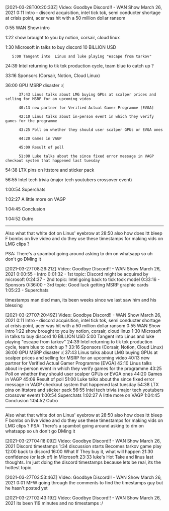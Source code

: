 [2021-03-28T00:20:33Z] Video: Goodbye Discord!! - WAN Show March 26, 2021 
0:11 Intro - discord acquisition, intel tick tok, semi conducter shortage at crisis point,  acer was hit with a 50 million dollar ransom
0:55 WAN Show intro
1:22 show brought to you by notion, corsair, cloud linux
1:30 Microsoft in talks to buy discord 10 BILLION USD
       5:00 Tangent into  Linus and luke playing "escape from tarkov" 
24:39 Intel returning to tik tok production cycle, team blue to catch up ?
33:16 Sponsors (Corsair, Notion, Cloud Linux)
36:00 GPU MSRP disaster :( 
          37:43 Linus talks about LMG buying GPUs at scalper prices and selling for MSRP for an upcoming video
          40:13 new partner for Verified Actual Gamer Programme [EVGA]
          42:10 Linus talks about in-person event in which they verify games for the programme
          43:25 Poll on whether they should user scalper GPUs or EVGA ones
          44:20 Games in VAGP
          45:09 Result of poll
          51:00 Luke talks about the since fixed error message in VAGP checkout system that happened last tuesday
54:38 LTX pins on lttstore and sticker pack
56:55 Intel tech trivia (major tech youtubers crossover event)
1:00:54 Superchats
1:02:27 A little more on VAGP
1:04:45 Conclusion
1:04:52 Outro

------------------------------------------------------------------------------------------------------------------
Also what that white dot on Linus' eyebrow at 28:50 also how does ltt bleep F bombs on live video and do they use these timestamps for making vids on LMG clips ?
PSA: There's a spambot going around asking to dm on whatsapp so uh don't go DMing it

[2021-03-27T08:26:21Z] Video: Goodbye Discord!! - WAN Show March 26, 2021 
0:00:55 - Intro
0:01:32 - 1st topic: Discord might be acquired by microsoft
0:24:37 - 2nd topic: Intel going back to tick tock model
0:33:16 - Sponsors
0:36:00 - 3rd topic: Good luck getting MSRP graphic cards
1:05:23 - Superchats


timestamps man died man, its been weeks since we last saw him and his blessing

[2021-03-27T07:20:49Z] Video: Goodbye Discord!! - WAN Show March 26, 2021 
0:11 Intro - discord acquisition, intel tick tok, semi conducter shortage at crisis point,  acer was hit with a 50 million dollar ransom
0:55 WAN Show intro
1:22 show brought to you by notion, corsair, cloud linux
1:30 Microsoft in talks to buy discord 10 BILLION USD
       5:00 Tangent into  Linus and luke playing "escape from tarkov" 
24:39 Intel returning to tik tok production cycle, team blue to catch up ?
33:16 Sponsors (Corsair, Notion, Cloud Linux)
36:00 GPU MSRP disaster :( 
          37:43 Linus talks about LMG buying GPUs at scalper prices and selling for MSRP for an upcoming video
          40:13 new partner for Verified Actual Gamer Programme [EVGA]
          42:10 Linus talks about in-person event in which they verify games for the programme
          43:25 Poll on whether they should user scalper GPUs or EVGA ones
          44:20 Games in VAGP
          45:09 Result of poll
          51:00 Luke talks about the since fixed error message in VAGP checkout system that happened last tuesday
54:38 LTX pins on lttstore and sticker pack
56:55 Intel tech trivia (major tech youtubers crossover event)
1:00:54 Superchats
1:02:27 A little more on VAGP
1:04:45 Conclusion
1:04:52 Outro

------------------------------------------------------------------------------------------------------------------
Also what that white dot on Linus' eyebrow at 28:50 also how does ltt bleep F bombs on live video and do they use these timestamps for making vids on LMG clips ?
PSA: There's a spambot going around asking to dm on whatsapp so uh don't go DMing it

[2021-03-27T04:18:09Z] Video: Goodbye Discord!! - WAN Show March 26, 2021 
Discord timestamps
1:34 discussion starts
Becomes tarkov game play
12:00 back to discord
16:00 What If They buy it, what will happen
21:30 confidence (or lack of) in Microsoft
23:33 luke's Hot Take and linus last thoughts.
Im just doing the discord timestamps because lets be real, its the hottest topic.

[2021-03-27T03:53:46Z] Video: Goodbye Discord!! - WAN Show March 26, 2021 
0:01 MFW going through the comments to find the timestamps guy but he hasn't posted yet

[2021-03-27T02:43:19Z] Video: Goodbye Discord!! - WAN Show March 26, 2021 
its been 119 minutes and no timestamps :/

